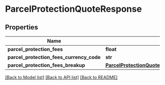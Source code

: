 # ParcelProtectionQuoteResponse

## Properties
Name | Type | Description | Notes
------------ | ------------- | ------------- | -------------
**parcel_protection_fees** | **float** |  | 
**parcel_protection_fees_currency_code** | **str** |  | 
**parcel_protection_fees_breakup** | [**ParcelProtectionQuoteResponseParcelProtectionFeesBreakup**](ParcelProtectionQuoteResponseParcelProtectionFeesBreakup.md) |  | 

[[Back to Model list]](../README.md#documentation-for-models) [[Back to API list]](../README.md#documentation-for-api-endpoints) [[Back to README]](../README.md)


